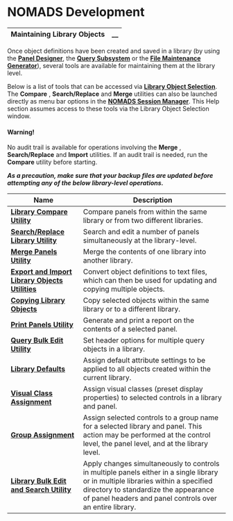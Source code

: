 # NOMADS Development  
  
**Maintaining Library Objects** |  **__**  
---|---  
  
Once object definitions have been created and saved in a library (by using the **[Panel Designer](../../Panel%20Designer/Introduction.md)**, the **[Query Subsystem](../../Dictionary-Based%20Development/Query%20Subsystem/Overview.md)** or the **[File Maintenance Generator](../../Dictionary-Based%20Development/Fmgen/Fmgen%20Introduction.md)**), several tools are available for maintaining them at the library level.

Below is a list of tools that can be accessed via **[Library Object Selection](../Library%20Object%20Selection/Overview.md)**. The **Compare** , **Search/Replace** and **Merge** utilities can also be launched directly as menu bar options in the **[NOMADS Session Manager](../Getting%20Started.htm#sessionmgr)**. This Help section assumes access to these tools via the Library Object Selection window.

#### **Warning!**  
No audit trail is available for operations involving the **Merge** , **Search/Replace** and **Import** utilities. If an audit trail is needed, run the **Compare** utility before starting.  
  
**_As a precaution, make sure that your backup files are updated before attempting any of the below library-level operations._**

**Name** |  **Description**  
---|---  
**[Library Compare Utility](Compare%20Utility.md)** |  Compare panels from within the same library or from two different libraries.  
**[Search/Replace Library Utility](Search%20and%20Replace%20Utility.md)** |  Search and edit a number of panels simultaneously at the library-level.  
**[Merge Panels Utility](Merge%20Utility.md)** |  Merge the contents of one library into another library.  
**[Export and Import Library Objects Utilities](Export%20and%20Import%20Utilities.md)** |  Convert object definitions to text files, which can then be used for updating and copying multiple objects.  
**[Copying Library Objects](Copying%20Library%20Objects.md)** |  Copy selected objects within the same library or to a different library.  
**[Print Panels Utility](Print%20Panels%20Utility.md)** |  Generate and print a report on the contents of a selected panel.  
**[Query Bulk Edit Utility](Query%20Bulk%20Edit.md)** |  Set header options for multiple query objects in a library.  
**[Library Defaults](Library%20Defaults.md)** |  Assign default attribute settings to be applied to all objects created within the current library.  
**[Visual Class Assignment](Visual%20Class%20Assignment.md)** |  Assign visual classes (preset display properties) to selected controls in a library and panel.  
**[Group Assignment](Group%20Assignment.md)** |  Assign selected controls to a group name for a selected library and panel. This action may be performed at the control level, the panel level, and at the library level.  
**[Library Bulk Edit and Search Utility](Library%20Bulk%20Edit.md)** |  Apply changes simultaneously to controls in multiple panels either in a single library or in multiple libraries within a specified directory to standardize the appearance of panel headers and panel controls over an entire library.
